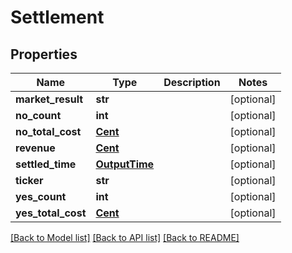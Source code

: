 # Settlement

## Properties
Name | Type | Description | Notes
------------ | ------------- | ------------- | -------------
**market_result** | **str** |  | [optional] 
**no_count** | **int** |  | [optional] 
**no_total_cost** | [**Cent**](Cent.md) |  | [optional] 
**revenue** | [**Cent**](Cent.md) |  | [optional] 
**settled_time** | [**OutputTime**](OutputTime.md) |  | [optional] 
**ticker** | **str** |  | [optional] 
**yes_count** | **int** |  | [optional] 
**yes_total_cost** | [**Cent**](Cent.md) |  | [optional] 

[[Back to Model list]](../README.md#documentation-for-models) [[Back to API list]](../README.md#documentation-for-api-endpoints) [[Back to README]](../README.md)

